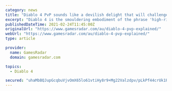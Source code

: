 ```yaml
---
category: news
title: "Diablo 4 PvP sounds like a devilish delight that will challenge every hero of Sanctuary"
excerpt: "Diablo 4 is the smouldering embodiment of the phrase 'high-risk, high-reward'. It's the first game in the series to properly embrace an open-world structure, a design decision that exerts additional ..."
publishedDateTime: 2021-02-24T11:45:00Z
originalUrl: "https://www.gamesradar.com/au/diablo-4-pvp-explained/"
webUrl: "https://www.gamesradar.com/au/diablo-4-pvp-explained/"
type: article

provider:
  name: GamesRadar
  domain: gamesradar.com

topics:
  - Diablo 4

secured: "uhaMbBQJupGcqbuVjvOmX65lo61vtiHy8r9+Mg22Valzdpv/pLkPf44crUk1PDo+T9HBvYpmZyMtBPCDO568goczlqEeZjoSzpbiptu9/JNiluxaoJDuazuWiKLlbAgWTBpZqD1x1xN5UNcGbPITqdkw4BPaUlk9u3KW8Wlj/J9TuYriHSU09uS/amR3s7ABQzMbauKQ1t2CjExiK/JfNSw8JKF78tDQOch0MbzQwpzmsjDK/Nj1sXOR8T4s3eJWIYqZ17vqMtsB75/TVTYUvlRww8WB8CLPY0NRbVsvx+gE/X9d9yA+ROUGSWWiqk/oJ7296hVUfPEsWV7oDdLFEKS9RNIydLJu8HCjrwxMSWA=;9MFGAW7362CvloXgotwaTw=="
---
```


